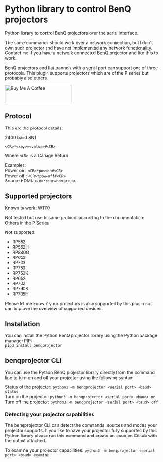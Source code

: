 # Python library to control BenQ projectors

Python library to control BenQ projectors over the serial interface.

The same commands should work over a network connection, but I don't own such
projector and have not implemented any network functionality. Contact me if
you have a network connected BenQ projector and like this to work.

BenQ projectors and flat pannels with a serial port can support one of three
protocols. This plugin supports projectors which are of the P series but
probably also others.

[<img src="https://cdn.buymeacoffee.com/buttons/v2/default-yellow.png" alt="Buy Me A Coffee" style="height: 60px !important;width: 217px !important;" >](https://www.buymeacoffee.com/rrooggiieerr)  

## Protocol

This are the protocol details:

2400 baud 8N1

```
<CR>*<key>=<value>#<CR>
```

Where `<CR>` is a Cariage Return

Examples:  
Power on   : `<CR>*pow=on#<CR>`  
Power off  : `<CR>*pow=off#<CR>`  
Source HDMI: `<CR>*sour=hdmi#<CR>`  

## Supported projectors

Known to work:
W1110

Not tested but use te same protocol according to the documentation:  
Others in the P Series

Not supported:
* RP552
* RP552H
* RP840G
* RP653
* RP703
* RP750
* RP750K
* RP652
* RP702
* RP790S
* RP705H

Please let me know if your projectors is also supported by this plugin so I
can improve the overview of supported devices.

## Installation
You can install the Python BenQ projector library using the Python package
manager PIP:  
`pip3 install benqprojector`

## benqprojector CLI
You can use the Python BenQ projector library directly from the command line
to turn on and off your projector using the following syntax:

Status of the projector: `python3 -m benqprojector <serial port> <baud> status`  
Turn on the projector: `python3 -m benqprojector <serial port> <baud> on`  
Turn off the projector: `python3 -m benqprojector <serial port> <baud> off`

### Detecting your projector capabilities
The benqprojector CLI can detect the commands, sources and modes your
projector supports. If you like to have your projector fully supported by this
Python library please run this command and create an issue on Github with the
output attached.

To examine your projector capabilities: `python3 -m benqprojector <serial port> <baud> examine`
